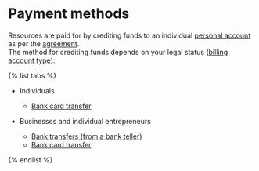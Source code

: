 # Payment methods

Resources are paid for by crediting funds to an individual [personal account](../concepts/personal-account.md) as per the [agreement](../concepts/contract.md).
<br/>The method for crediting funds depends on your legal status ([billing account type](../concepts/billing-account.md#ba-types)):

{% list tabs %}

- Individuals

   - [Bank card transfer](../payment/payment-methods-individual.md)


- Businesses and individual entrepreneurs

   - [Bank transfers (from a bank teller)](../payment/payment-methods-business.md)
   - [Bank card transfer](../payment/payment-methods-card-business.md)


{% endlist %}

